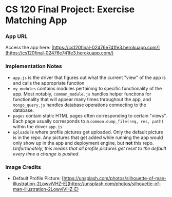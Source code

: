 # CS 120 Final Project: Exercise Matching App

### App URL
Access the app here: [https://cs120final-02476e741fe3.herokuapp.com/](https://cs120final-02476e741fe3.herokuapp.com/)

### Implementation Notes 
 * `app.js` is the driver that figures out what the current "view" of the app is and calls the appropriate function 
 * `my_modules` contains modules pertaining to specific functionality of the app. Most notably, `common_module.js` handles helper functions for functionality that will appear many times throughout the app, and `mongo_query.js` handles database operations connecting to the database.
 * `pages` contain static HTML pages often corresponding to certain "views". Each page usually corresponds to a `common.dump_file(req, res, path)` within the driver `app.js`
 * `uploads` is where profile pictures get uploaded. Only the default picture is in the repo. Any pictures that get added while running the app would only show up in the app and deployment engine, but **not** this repo. *Unfortunately, this means that all profile pictures get reset to the default every time a change is pushed.*

### Image Credits
 * Default Profile Picture: [https://unsplash.com/photos/silhouette-of-man-illustration-2LowviVHZ-E](https://unsplash.com/photos/silhouette-of-man-illustration-2LowviVHZ-E)

